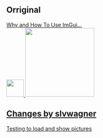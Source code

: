 ## Orriginal 
[Why and How To Use ImGui...](https://youtu.be/U1BnzWX194Q)  
<a href="https://youtu.be/U1BnzWX194Q" target="_blank"><img src="https://yt3.ggpht.com/ytc/AKedOLTFcCOoDXsUzwTEq9FB2t1IfX_lubtgVHsa6VqliQ=s176-c-k-c0x00ffffff-no-rj" width="45" link="https://youtu.be/U1BnzWX194Q"> <a href="https://youtu.be/U1BnzWX194Q" target="_blank"><img src="https://www.gstatic.com/youtube/img/branding/youtubelogo/svg/youtubelogo.svg" width="180" link="https://www.youtube.com/c/CodeTechandTutorials">  

## Changes by slvwagner
Testing to load and show pictures

